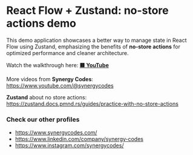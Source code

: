# React Flow + Zustand: no-store actions demo

This demo application showcases a better way to manage state in React Flow using Zustand, emphasizing the benefits of **no-store actions** for optimized performance and cleaner architecture.

Watch the walkthrough here: **[🟥 YouTube](https://www.youtube.com/watch?v=41FsulrcrQg)**

More videos from **Synergy Codes**:
https://www.youtube.com/@synergycodes

**Zustand** about no store actions:
https://zustand.docs.pmnd.rs/guides/practice-with-no-store-actions

### Check our other profiles

- https://www.synergycodes.com/
- https://www.linkedin.com/company/synergy-codes
- https://www.instagram.com/synergycodes/




